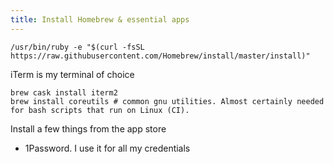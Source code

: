 ```yaml
---
title: Install Homebrew & essential apps
---
```


```
/usr/bin/ruby -e "$(curl -fsSL https://raw.githubusercontent.com/Homebrew/install/master/install)"
```

iTerm is my terminal of choice

```
brew cask install iterm2
brew install coreutils # common gnu utilities. Almost certainly needed for bash scripts that run on Linux (CI).
```

Install a few things from the app store

- 1Password. I use it for all my credentials
